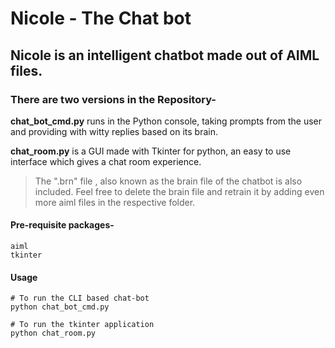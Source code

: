 # Nicole - The Chat bot

## Nicole is an intelligent chatbot made out of AIML files.

### There are two versions in the Repository-

**chat_bot_cmd.py** runs in the Python console, taking prompts from the user and providing with witty replies based on its brain.

**chat_room.py** is a GUI made with Tkinter for python, an easy to use interface which gives a chat room experience.
	
> The ".brn" file , also known as the brain file of the chatbot is also included. Feel free to delete the brain file and retrain it by adding even more aiml files in the respective folder. 


#### Pre-requisite packages-
```
aiml
tkinter
```

#### Usage
```
# To run the CLI based chat-bot
python chat_bot_cmd.py

# To run the tkinter application
python chat_room.py
```
